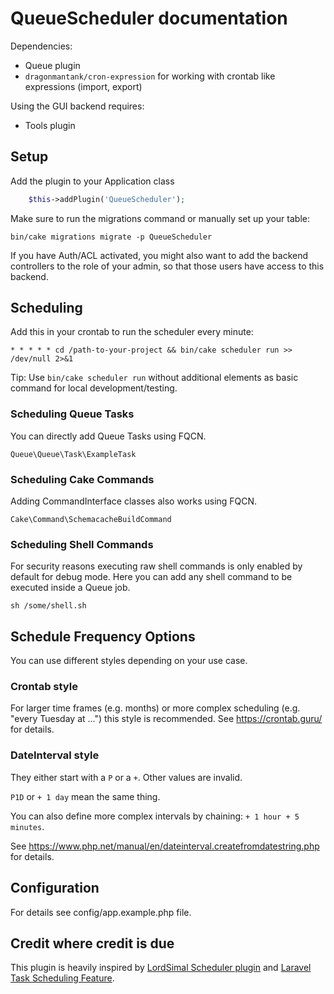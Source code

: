 # QueueScheduler documentation

Dependencies:
- Queue plugin
- `dragonmantank/cron-expression` for working with crontab like expressions (import, export)

Using the GUI backend requires:
- Tools plugin

## Setup

Add the plugin to your Application class
```php
    $this->addPlugin('QueueScheduler');
```

Make sure to run the migrations command or manually set up your table:

    bin/cake migrations migrate -p QueueScheduler

If you have Auth/ACL activated, you might also want to add the backend controllers to
the role of your admin, so that those users have access to this backend.

## Scheduling

Add this in your crontab to run the scheduler every minute:
```
* * * * * cd /path-to-your-project && bin/cake scheduler run >> /dev/null 2>&1
```
Tip: Use `bin/cake scheduler run` without additional elements as basic command for local development/testing.

### Scheduling Queue Tasks

You can directly add Queue Tasks using FQCN.
```
Queue\Queue\Task\ExampleTask
```
### Scheduling Cake Commands

Adding CommandInterface classes also works using FQCN.
```
Cake\Command\SchemacacheBuildCommand
```

### Scheduling Shell Commands
For security reasons executing raw shell commands is only enabled by default for debug mode.
Here you can add any shell command to be executed inside a Queue job.
```
sh /some/shell.sh
```

## Schedule Frequency Options

You can use different styles depending on your use case.

### Crontab style
For larger time frames (e.g. months) or more complex scheduling (e.g. "every Tuesday at ...") this style is recommended.
See https://crontab.guru/ for details.

### DateInterval style

They either start with a `P` or a `+`. Other values are invalid.

`P1D` or `+ 1 day` mean the same thing.

You can also define more complex intervals by chaining: `+ 1 hour + 5 minutes`.

See https://www.php.net/manual/en/dateinterval.createfromdatestring.php for details.


## Configuration

For details see config/app.example.php file.


## Credit where credit is due
This plugin is heavily inspired by [LordSimal Scheduler plugin](https://github.com/LordSimal/cakephp-scheduler)
and [Laravel Task Scheduling Feature](https://laravel.com/docs/10.x/scheduling).
